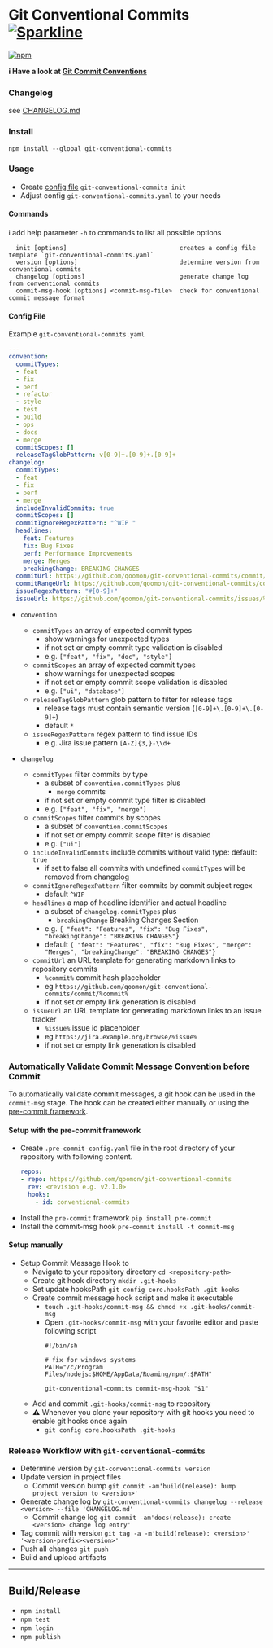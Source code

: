 # Git Conventional Commits [![Sparkline](https://stars.medv.io/qoomon/git-conventional-commits.svg)](https://stars.medv.io/qoomon/git-conventional-commits)


[![npm](https://img.shields.io/npm/v/git-conventional-commits)](https://www.npmjs.com/package/git-conventional-commits)

**ℹ Have a look at [Git Commit Conventions](https://gist.github.com/qoomon/5dfcdf8eec66a051ecd85625518cfd13)**

### Changelog
see [CHANGELOG.md](CHANGELOG.md)

### Install
`npm install --global git-conventional-commits`

### Usage
* Create [config file](#config-file) `git-conventional-commits init`
* Adjust config `git-conventional-commits.yaml` to your needs

#### Commands
ℹ add help parameter `-h` to commands to list all possible options
```
  init [options]                               creates a config file template `git-conventional-commits.yaml`
  version [options]                            determine version from conventional commits
  changelog [options]                          generate change log from conventional commits
  commit-msg-hook [options] <commit-msg-file>  check for conventional commit message format
```

#### Config File
Example `git-conventional-commits.yaml`
```yaml
---
convention:
  commitTypes:
  - feat
  - fix
  - perf
  - refactor
  - style
  - test
  - build
  - ops
  - docs
  - merge
  commitScopes: []
  releaseTagGlobPattern: v[0-9]+.[0-9]+.[0-9]+
changelog:
  commitTypes:
  - feat
  - fix
  - perf
  - merge
  includeInvalidCommits: true
  commitScopes: []
  commitIgnoreRegexPattern: "^WIP "
  headlines:
    feat: Features
    fix: Bug Fixes
    perf: Performance Improvements
    merge: Merges
    breakingChange: BREAKING CHANGES
  commitUrl: https://github.com/qoomon/git-conventional-commits/commit/%commit%
  commitRangeUrl: https://github.com/qoomon/git-conventional-commits/compare/%from%...%to%?diff=split
  issueRegexPattern: "#[0-9]+"
  issueUrl: https://github.com/qoomon/git-conventional-commits/issues/%issue%

```
* `convention`
  * `commitTypes` an array of expected commit types
    * show warnings for unexpected types
    * if not set or empty commit type validation is disabled
    * e.g. `["feat", "fix", "doc", "style"]`
  * `commitScopes` an array of expected commit types
    * show warnings for unexpected scopes
    * if not set or empty commit scope validation is disabled
    * e.g. `["ui", "database"]` 
  * `releaseTagGlobPattern` glob pattern to filter for release tags
    * release tags must contain semantic version (`[0-9]+\.[0-9]+\.[0-9]+`)
    * default `*`  
  * `issueRegexPattern` regex pattern to find issue IDs
    * e.g. Jira issue pattern `[A-Z]{3,}-\\d+`
 
* `changelog` 
  * `commitTypes` filter commits by type
    * a subset of `convention.commitTypes` plus
      * `merge` commits
    * if not set or empty commit type filter is disabled
    * e.g. `["feat", "fix", "merge"]`
  * `commitScopes` filter commits by scopes
    * a subset of `convention.commitScopes`
    * if not set or empty commit scope filter is disabled
    * e.g. `["ui"]`
  * `includeInvalidCommits` include commits without valid type: default: `true`
    * if set to false all commits with undefined `commitTypes` will be removed from changelog 
  * `commitIgnoreRegexPattern` filter commits by commit subject regex
    * default `^WIP `  
  * `headlines` a map of headline identifier and actual headline
    * a subset of `changelog.commitTypes` plus
      * `breakingChange` Breaking Changes Section
    * e.g. `{ "feat": "Features", "fix": "Bug Fixes", "breakingChange": "BREAKING CHANGES"}`  
    * default `{ "feat": "Features", "fix": "Bug Fixes", "merge": "Merges", "breakingChange": "BREAKING CHANGES"}`
  * `commitUrl` an URL template for generating markdown links to repository commits
    * `%commit%` commit hash placeholder
    * eg `https://github.com/qoomon/git-conventional-commits/commit/%commit%`
    * if not set or empty link generation is disabled
  * `issueUrl` an URL template for generating markdown links to an issue tracker
    * `%issue%` issue id placeholder
    * eg `https://jira.example.org/browse/%issue%`
    * if not set or empty link generation is disabled
 

### Automatically Validate Commit Message Convention before Commit

To automatically validate commit messages, a git hook can be used in the `commit-msg` stage. 
The hook can be created either manually or using the [pre-commit framework](https://pre-commit.com/).

#### Setup with the pre-commit framework
* Create `.pre-commit-config.yaml` file in the root directory of your repository with following content. 
    ```yaml
    repos:
    - repo: https://github.com/qoomon/git-conventional-commits
      rev: <revision e.g. v2.1.0>
      hooks:
        - id: conventional-commits
    ```
* Install the `pre-commit` framework `pip install pre-commit`
* Install the commit-msg hook `pre-commit install -t commit-msg`

#### Setup manually
* Setup Commit Message Hook to 
  * Navigate to your repository directory `cd <repository-path>`
  * Create git hook directory `mkdir .git-hooks`
  * Set update hooksPath `git config core.hooksPath .git-hooks`
  * Create commit message hook script and make it executable
    * `touch .git-hooks/commit-msg && chmod +x .git-hooks/commit-msg`
    * Open `.git-hooks/commit-msg` with your favorite editor and paste following script
      ```shell
      #!/bin/sh

      # fix for windows systems
      PATH="/c/Program Files/nodejs:$HOME/AppData/Roaming/npm/:$PATH"

      git-conventional-commits commit-msg-hook "$1"
      ```
  * Add and commit `.git-hooks/commit-msg` to repository
  * ⚠️ Whenever you clone your repository with git hooks you need to enable git hooks once again
    * `git config core.hooksPath .git-hooks`


### Release Workflow with `git-conventional-commits`
* Determine version by `git-conventional-commits version`
* Update version in project files
  * Commit version bump `git commit -am'build(release): bump project version to <version>'`
* Generate change log by `git-conventional-commits changelog --release  <version> --file 'CHANGELOG.md'`
  * Commit change log `git commit -am'docs(release): create <version> change log entry'`
* Tag commit with version `git tag -a -m'build(release): <version>' '<version-prefix><version>'`
* Push all changes `git push`
* Build and upload artifacts

---

## Build/Release
* `npm install`
* `npm test`
* `npm login`
* `npm publish`

